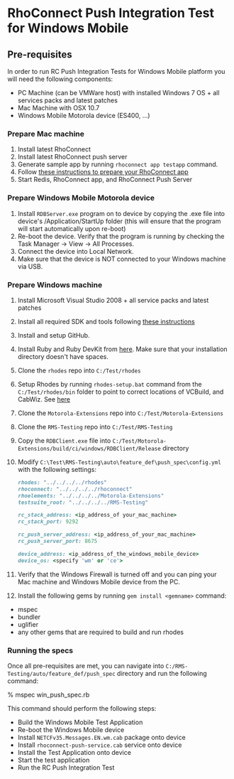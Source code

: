 RhoConnect Push Integration Test for Windows Mobile
===========

## Pre-requisites

In order to run RC Push Integration Tests for Windows Mobile platform you will need the following components:

- PC Machine (can be VMWare host) with installed Windows 7 OS + all services packs and latest patches
- Mac Machine with OSX 10.7
- Windows Mobile Motorola device (ES400, ...)

### Prepare Mac machine

1. Install latest RhoConnect
2. Install latest RhoConnect push server
3. Generate sample app by running `rhoconnect app testapp` command.
4. Follow [these instructions to prepare your RhoConnect app](http://edgedocs.rhomobile.com/rhoconnect/push-client-setup-rps)
5. Start Redis, RhoConnect app, and RhoConnect Push Server 

### Prepare Windows Mobile Motorola device

1. Install `RDBServer.exe` program on to device by copying the .exe file into device's /Application/StartUp folder (this will ensure that the program will start automatically upon re-boot)
2. Re-boot the device. Verify that the program is running by checking the Task Manager -> View -> All Processes.
3. Connect the device into Local Network. 
4. Make sure that the device is NOT connected to your Windows machine via USB.


### Prepare Windows machine

1. Install Microsoft Visual Studio 2008 + all service packs and latest patches
2. Install all required SDK and tools following [these instructions](http://edgedocs.rhomobile.com/guide/nativesdksetup#setup-for-windows-mobile)
3. Install and setup GitHub.
4. Install Ruby and Ruby DevKit from [here](http://rubyinstaller.org/). Make sure that your installation directory doesn't have spaces.
5. Clone the `rhodes` repo into `C:/Test/rhodes`
6. Setup Rhodes by running `rhodes-setup.bat` command from the `C:/Test/rhodes/bin` folder to point to correct locations of VCBuild, and CabWiz. See [here](http://edgedocs.rhomobile.com/guide/build_wm#setup)
7. Clone the `Motorola-Extensions` repo into `C:/Test/Motorola-Extensions`
8. Clone the `RMS-Testing` repo into `C:/Test/RMS-Testing`
9. Copy the `RDBClient.exe` file into `C:/Test/Motorola-Extensions/build/ci/windows/RDBClient/Release` directory
10. Modify `C:\Test\RMS-Testing\auto\feature_def\push_spec\config.yml` with the following settings:

	```ruby
	rhodes: "../../../../rhodes"
	rhoconnect: "../../../../rhoconnect"
	rhoelements: "../../../../Motorola-Extensions"
	testsuite_root: "../../../../RMS-Testing"

	rc_stack_address: <ip_address_of your_mac_machine>
	rc_stack_port: 9292

	rc_push_server_address: <ip_address_of_your_mac_machine>
	rc_push_server_port: 8675

	device_address: <ip_address_of_the_windows_mobile_device>
	device_os: <specify 'wm' or 'ce'>
	```

11. Verify that the Windows Firewall is turned off and you can ping your Mac machine and Windows Mobile device from the PC.
12. Install the following gems by running `gem install <gemname>` command:

- mspec
- bundler
- uglifier
- any other gems that are required to build and run rhodes

### Running the specs

Once all pre-requisites are met, you can navigate into `C:/RMS-Testing/auto/feature_def/push_spec` directory and run the following command:

% mspec win_push_spec.rb


This command should perform the following steps:

* Build the Windows Mobile Test Application
* Re-boot the Windows Mobile device
* Install `NETCFv35.Messages.EN.wm.cab` package onto device
* Install `rhoconnect-push-service.cab` service onto device
* Install the Test Application onto device
* Start the test application
* Run the RC Push Integration Test



